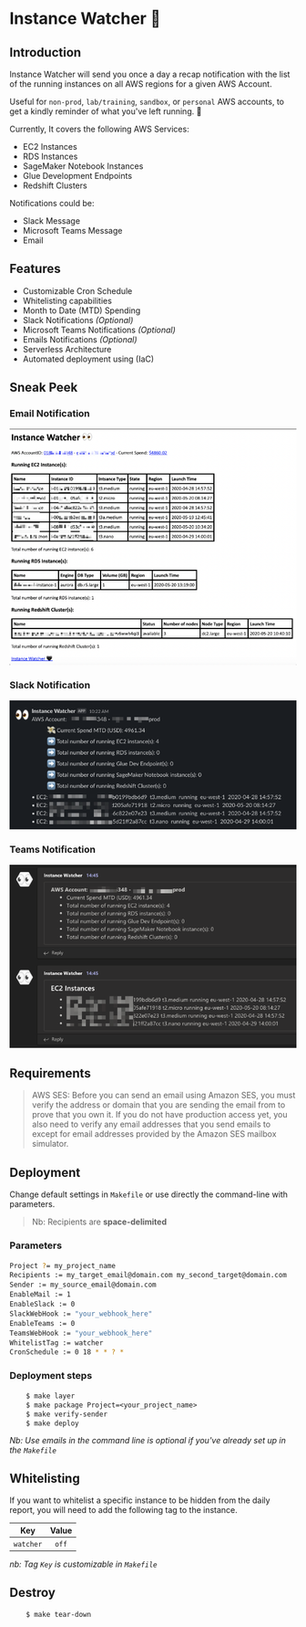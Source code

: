 # Instance Watcher :eyes:

## Introduction

Instance Watcher will send you once a day a recap notification with the list of the running instances on all AWS regions for a given AWS Account.

Useful for `non-prod`, `lab/training`, `sandbox`, or `personal` AWS accounts, to get a kindly reminder of what you've left running. :money_with_wings:

Currently, It covers the following AWS Services:

- EC2 Instances
- RDS Instances
- SageMaker Notebook Instances
- Glue Development Endpoints
- Redshift Clusters

Notifications could be:
- Slack Message
- Microsoft Teams Message
- Email

## Features

- Customizable Cron Schedule
- Whitelisting capabilities
- Month to Date (MTD) Spending
- Slack Notifications *(Optional)*
- Microsoft Teams Notifications *(Optional)*
- Emails Notifications *(Optional)*
- Serverless Architecture
- Automated deployment using (IaC)

## Sneak Peek

### Email Notification

![Mail Sample](assets/mail-sample.png)

### Slack Notification

![Slack Sample](assets/slack-sample.png)

### Teams Notification

![Teams Sample](assets/teams-sample.png)

## Requirements

> AWS SES: Before you can send an email using Amazon SES, you must verify the address or domain that you are sending the email from to prove that you own it. If you do not have production access yet, you also need to verify any email addresses that you send emails to except for email addresses provided by the Amazon SES mailbox simulator.

## Deployment

Change default settings in `Makefile` or use directly the command-line with parameters.

> Nb: Recipients are **space-delimited**

### Parameters

```bash
Project ?= my_project_name
Recipients := my_target_email@domain.com my_second_target@domain.com
Sender := my_source_email@domain.com
EnableMail := 1
EnableSlack := 0
SlackWebHook := "your_webhook_here"
EnableTeams := 0
TeamsWebHook := "your_webhook_here"
WhitelistTag := watcher
CronSchedule := 0 18 * * ? *
```

### Deployment steps

        $ make layer
        $ make package Project=<your_project_name>
        $ make verify-sender
        $ make deploy

*Nb: Use emails in the command line is optional if you've already set up in the `Makefile`*

## Whitelisting

If you want to whitelist a specific instance to be hidden from the daily report, you will need to add the following tag to the instance.

| Key | Value |
|:---:|:-----:|
| `watcher` | `off` |

*nb: Tag `Key` is customizable in `Makefile`*

## Destroy

        $ make tear-down